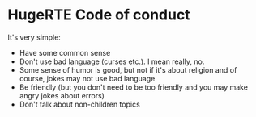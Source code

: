 # HugeRTE Code of conduct

It's very simple:
- Have some common sense
- Don't use bad language (curses etc.). I mean really, no.
- Some sense of humor is good, but not if it's about religion and of course, jokes may not use bad language
- Be friendly (but you don't need to be too friendly and you may make angry jokes about errors)
- Don't talk about non-children topics
